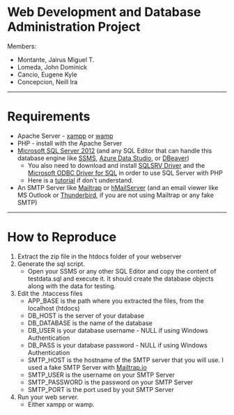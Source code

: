 # Web Development and Database Administration Project
Members:
* Montante, Jairus Miguel T.
* Lomeda, John Dominick
* Cancio, Eugene Kyle
* Concepcion, Neill Ira

-----
# Requirements
- Apache Server - [xampp](https://www.apachefriends.org/index.html) or [wamp](https://www.wampserver.com/en/)
- PHP - install with the Apache Server
- [Microsoft SQL Server 2012](https://www.microsoft.com/en-ph/download/details.aspx?id=35579) (and any SQL Editor that can handle this database engine like [SSMS](https://docs.microsoft.com/en-us/sql/ssms/download-sql-server-management-studio-ssms?view=sql-server-ver15), [Azure Data Studio](https://docs.microsoft.com/en-us/sql/azure-data-studio/download-azure-data-studio?view=sql-server-ver15), or [DBeaver](https://dbeaver.io))
    - You also need to download and install [SQLSRV Driver](https://docs.microsoft.com/en-us/sql/connect/php/sqlsrv-driver-api-reference?view=sql-server-ver15) and the [Microsoft ODBC Driver for SQL](https://docs.microsoft.com/en-us/sql/connect/odbc/microsoft-odbc-driver-for-sql-server?view=sql-server-ver15) in order to use SQL Server with PHP
    - Here is a [tutorial](https://youtu.be/upvALf8zJXg) if don't understand.
- An SMTP Server like [Mailtrap](https://www.mailtrap.io) or [hMailServer](https://www.hmailserver.com) (and an email viewer like MS Outlook or [Thunderbird](https://www.thunderbird.net/en-US/), if you are not using Mailtrap or any fake SMTP)
-----
# How to Reproduce
1. Extract the zip file in the htdocs folder of your webserver
2. Generate the sql script.
    - Open your SSMS or any other SQL Editor and copy the content of testdata.sql and execute it. It should create the database objects along with the data for testing.
3. Edit the .htaccess files
    - APP_BASE is the path where you extracted the files, from the localhost (htdocs)
    - DB_HOST is the server of your database
    - DB_DATABASE is the name of the database
    - DB_USER is your database username - NULL if using Windows Authentication
    - DB_PASS is your database password - NULL if using Windows Authentication
    - SMTP_HOST is the hostname of the SMTP server that you will use. I used a fake SMTP Server with [Mailtrap.io](https://www.mailtrap.io)
    - SMTP_USER is the username on your SMTP Server
    - SMTP_PASSWORD is the password on your SMTP Server
    - SMTP_PORT is the port used by yout SMTP Server
4. Run your web server.
    - Either xampp or wamp.
